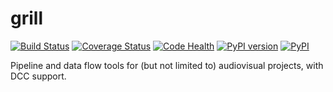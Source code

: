 # grill
[![Build Status](https://travis-ci.org/chrizzFTD/grill.svg?branch=master)](https://travis-ci.org/chrizzFTD/grill)
[![Coverage Status](https://coveralls.io/repos/github/chrizzFTD/grill/badge.svg?branch=master)](https://coveralls.io/github/chrizzFTD/grill?branch=master)
[![Code Health](https://landscape.io/github/chrizzFTD/grill/master/landscape.svg?style=flat)](https://landscape.io/github/chrizzFTD/grill/master)
[![PyPI version](https://badge.fury.io/py/grill.svg)](https://badge.fury.io/py/grill)
[![PyPI](https://img.shields.io/pypi/pyversions/grill.svg)](https://pypi.python.org/pypi/grill)

Pipeline and data flow tools for (but not limited to) audiovisual projects, with DCC support.
